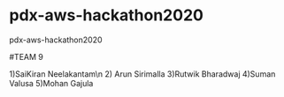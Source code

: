 # pdx-aws-hackathon2020
pdx-aws-hackathon2020

#TEAM 9 

1)SaiKiran Neelakantam\n
2) Arun Sirimalla
3)Rutwik Bharadwaj
4)Suman Valusa
5)Mohan Gajula
